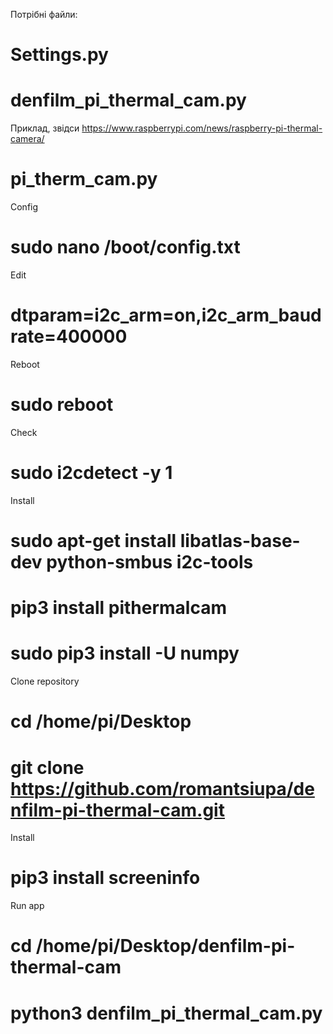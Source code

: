 
Потрібні файли:
# Settings.py
# denfilm_pi_thermal_cam.py


Приклад, звідси https://www.raspberrypi.com/news/raspberry-pi-thermal-camera/
# pi_therm_cam.py

Config
# sudo nano /boot/config.txt

Edit
# dtparam=i2c_arm=on,i2c_arm_baudrate=400000

Reboot
# sudo reboot

Check
# sudo i2cdetect -y 1

Install
# sudo apt-get install libatlas-base-dev python-smbus i2c-tools
# pip3 install pithermalcam
# sudo pip3 install -U numpy

Clone repository
# cd /home/pi/Desktop
# git clone https://github.com/romantsiupa/denfilm-pi-thermal-cam.git

Install
# pip3 install screeninfo
Run app
# cd /home/pi/Desktop/denfilm-pi-thermal-cam
# python3 denfilm_pi_thermal_cam.py
